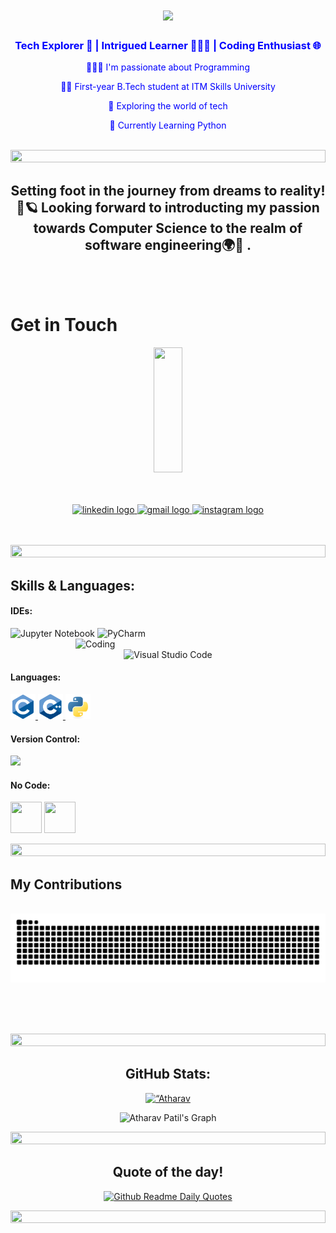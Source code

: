  <h1 align="center"> 
  <img src="https://readme-typing-svg.herokuapp.com/?font=Righteous&size=35&center=true&vCenter=true&width=500&height=70&duration=4000&lines=Hello+Everyone!!🚀;+I+am+Atharav+Patil😇;+Welcome+to+my+Profile!💻" />   
</h1>             
<h3 align="center">                       
    <font color="blue">Tech Explorer 🚀 | Intrigued  Learner 👩🏻‍💻 | Coding Enthusiast 🌐</font>                 
</h3>                               
                                             
<div align="center">                              
    <p><font color="blue">🧑🏻‍🎓 I'm passionate about Programming </font></p>                   
    <p><font color="blue">👨‍💻 First-year B.Tech student at ITM Skills University</font></p>                                                                                
    <p><font color="blue">🚀 Exploring the world of tech</font></p>                                          
    <p><font color="blue">🌱 Currently Learning  Python </font></p>                        
</div>                           
                          
      
                         
              
 <br>
    <div align="center">
  <img src="https://i.imgur.com/dBaSKWF.gif" height="20" width="100%">
</div>   
<h2 align="center">Setting foot in the journey from dreams to reality!🎥🪐 Looking forward to introducting my passion towards Computer Science to the realm of software engineering🌍🚀 .</h2>
<br>

<br>  
   <h1>Get in Touch</h1>
   <div align="center"> 
    <div align="center">
  <img src="https://cdn.dribbble.com/users/1162077/screenshots/3848914/programmer.gif" height="200" width="30%">
</div>
   <br>  
   <br>
  <p>   
     <a href=“https://www.linkedin.com/in/atharav-patil-b47681289/“ target="_blank">
      <img src="https://img.shields.io/static/v1?message=LinkedIn&logo=linkedin&label=&color=0077B5&logoColor=white&labelColor=&style=for-the-badge" height="31" alt="linkedin logo"  />
    </a>
     <a href="mailto:atharavpatil01@gmail.com" target="_blank">
      <img src="https://img.shields.io/static/v1?message=Gmail&logo=gmail&label=&color=D14836&logoColor=white&labelColor=&style=for-the-badge" height="31" alt="gmail logo"  />
    </a>
    <a href="https://www.instagram.com/atharvvpatilll/“ target="_blank">
      <img src="https://img.shields.io/static/v1?message=Instagram&logo=instagram&label=&color=E4405F&logoColor=white&labelColor=&style=for-the-badge" height="31" alt="instagram logo"  />
    </a>
   
  </p>
</div>       
<br>     
<br>
<div align="center">   
    <div align="center">
  <img src="https://i.imgur.com/dBaSKWF.gif" height="20" width="100%">
</div>
<div align="left">
  <h2>Skills & Languages:</h2>   
<h4>IDEs:</h4>
<p>
    <img src="https://img.shields.io/badge/jupyter-%23FA0F00.svg?style=for-the-badge&logo=jupyter&logoColor=white" alt="Jupyter Notebook">
    <img src="https://img.shields.io/badge/pycharm-143?style=for-the-badge&logo=pycharm&logoColor=black&color=black&labelColor=green" alt="PyCharm">
     <img align="right" alt="Coding" width="400" src="https://media1.giphy.com/media/bGgsc5mWoryfgKBx1u/200w.gif?cid=6c09b952mofd3q193r58zys5hkakxx79yh7a5m1zmyntdcmv&ep=v1_gifs_search&rid=200w.gif&ct=g">     
</div>
    <img src="https://img.shields.io/badge/Visual%20Studio%20Code-0078d7.svg?style=for-the-badge&logo=visual-studio-code&logoColor=white" alt="Visual Studio Code">
</p>
      
</p>    
    
<div align="left">  
  <h4>Languages:</h4> 
<p align="left">
  <a href="https://www.cprogramming.com/" target="_blank" rel="noreferrer">
    <img src="https://raw.githubusercontent.com/devicons/devicon/master/icons/c/c-original.svg" alt="c" width="40" height="40"/>
  </a>
  <a href="https://www.w3schools.com/cpp/" target="_blank" rel="noreferrer">
    <img src="https://raw.githubusercontent.com/devicons/devicon/master/icons/cplusplus/cplusplus-original.svg" alt="cplusplus" width="40" height="40"/>
  </a>
  <a href="https://www.python.org" target="_blank" rel="noreferrer">
    <img src="https://raw.githubusercontent.com/devicons/devicon/master/icons/python/python-original.svg" alt="python" width="40" height="40"/>
  </a>    
</p>
  
<h4>Version Control:</h4>
<p>
    <img src="https://skillicons.dev/icons?i=git,github&theme=dark" />
</p>
<h4>No Code:</h4>
<p>
 <img src="https://www.appsheet.com/Content/img/material/appsheet_rebrand_logo.svg" width="50" height="50" theme="dark"> 
<img src="https://img.shields.io/badge/wix-0078d7.svg?style=for-the-badge&logo=&logoColor=black" width="50" height="50" theme="light">
</p>
    <div align="center">
  <img src="https://i.imgur.com/dBaSKWF.gif" height="20" width="100%">
</div>
<div align="left">
  <h2>My Contributions</h2>
  <br>
  <img alt="snake eating my contributions" src="https://raw.githubusercontent.com/atharavpatil77/atharavpatil77/output/github-contribution-grid-snake.svg" />
  
  <br/><br/><br/>
</div>

  <img src="https://i.imgur.com/dBaSKWF.gif" height="20" width="100%">


<div align="center">
  <h2>GitHub Stats:</h2>
  <p align="center">
  <a href="https://github.com/atharavpatil77”>
    <img src="https://github-readme-streak-stats.herokuapp.com/?user=atharavpatil77&theme=radical&border=7F3FBF&background=0D1117" alt="Atharav Patil's GitHub streak"/>
  </a>
</p>

<p align="center">
  <a href="https://github.com/atharavpatil77”>    
    <img src="https://github-profile-summary-cards.vercel.app/api/cards/profile-details?username=anusrimk&theme=radical" alt="Atharav Patil's GitHub Contribution"/>
  </a>
</p>
  
<a> 
  <a href="https://github.com/atharavpatil77”>
    <img alt="Atharav Patil  Github Stats" src="https://denvercoder1-github-readme-stats.vercel.app/api?username=atharavpatil77&show_icons=true&count_private=true&theme=react&border_color=7F3FBF&bg_color=0D1117&title_color=F85D7F&icon_color=F8D866" height="192px" width="49.5%"/>
  </a>
  <a href="https://github.com/anusrimk">
    <img alt=“Atharav Patil Top Languages" src="https://denvercoder1-github-readme-stats.vercel.app/api/top-langs/?username=atharavpatil77&langs_count=8&layout=compact&theme=react&border_color=7F3FBF&bg_color=0D1117&title_color=F85D7F&icon_color=F8D866" height="192px" width="49.5%"/>
  </a>
  <br/>
</a>

![Atharav Patil's Graph](https://github-readme-activity-graph.vercel.app/graph?username=atharavpatil77&custom_title=Atharav%20Patil's%20GitHub%20Activity%20Graph&bg_color=0D1117&color=7F3FBF&line=7F3FBF&point=7F3FBF&area_color=FFFFFF&title_color=FFFFFF&area=true)

<div align="center">
  <img src="https://i.imgur.com/dBaSKWF.gif" height="20" width="100%">
</div>


<div align="center">   
  <h2>Quote of the day!</h2>   
 

<div align="center">   
    
</p>

[![Github Readme Daily Quotes](https://readme-daily-quotes.vercel.app/api?theme=vue)](https://github.com/cheehwatang/github-readme-daily-quotes)

 </div>
 <div align="center">
  <img src="https://i.imgur.com/dBaSKWF.gif" height="20" width="100%">
</div>
